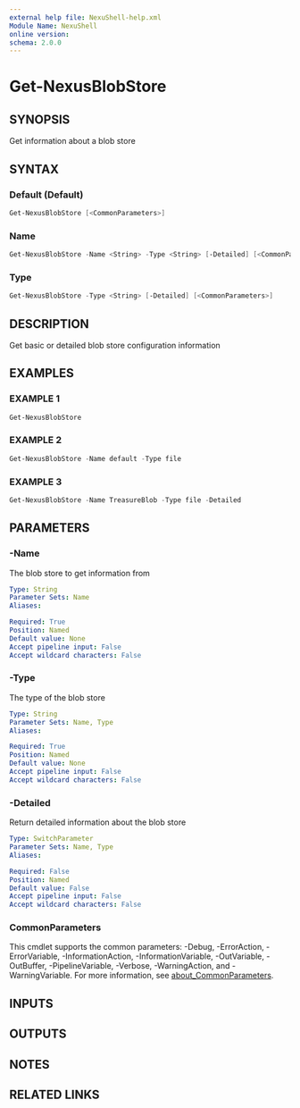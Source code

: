 ```yaml
---
external help file: NexuShell-help.xml
Module Name: NexuShell
online version:
schema: 2.0.0
---
```


# Get-NexusBlobStore

## SYNOPSIS

Get information about a blob store

## SYNTAX

### Default (Default)

```powershell
Get-NexusBlobStore [<CommonParameters>]
```

### Name

```powershell
Get-NexusBlobStore -Name <String> -Type <String> [-Detailed] [<CommonParameters>]
```

### Type

```powershell
Get-NexusBlobStore -Type <String> [-Detailed] [<CommonParameters>]
```

## DESCRIPTION

Get basic or detailed blob store configuration information

## EXAMPLES

### EXAMPLE 1

```powershell
Get-NexusBlobStore
```

### EXAMPLE 2

```powershell
Get-NexusBlobStore -Name default -Type file
```

### EXAMPLE 3

```powershell
Get-NexusBlobStore -Name TreasureBlob -Type file -Detailed
```

## PARAMETERS

### -Name

The blob store to get information from

```yaml
Type: String
Parameter Sets: Name
Aliases:

Required: True
Position: Named
Default value: None
Accept pipeline input: False
Accept wildcard characters: False
```

### -Type

The type of the blob store

```yaml
Type: String
Parameter Sets: Name, Type
Aliases:

Required: True
Position: Named
Default value: None
Accept pipeline input: False
Accept wildcard characters: False
```

### -Detailed

Return detailed information about the blob store

```yaml
Type: SwitchParameter
Parameter Sets: Name, Type
Aliases:

Required: False
Position: Named
Default value: False
Accept pipeline input: False
Accept wildcard characters: False
```

### CommonParameters

This cmdlet supports the common parameters: -Debug, -ErrorAction, -ErrorVariable, -InformationAction, -InformationVariable, -OutVariable, -OutBuffer, -PipelineVariable, -Verbose, -WarningAction, and -WarningVariable. For more information, see [about_CommonParameters](http://go.microsoft.com/fwlink/?LinkID=113216).

## INPUTS

## OUTPUTS

## NOTES

## RELATED LINKS
